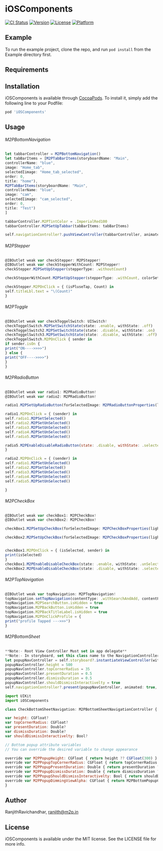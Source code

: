 # iOSComponents

[![CI Status](https://img.shields.io/travis/RanjithRavichandhar/iOSComponents.svg?style=flat)](https://travis-ci.org/RanjithRavichandhar/iOSComponents)
[![Version](https://img.shields.io/cocoapods/v/iOSComponents.svg?style=flat)](https://cocoapods.org/pods/iOSComponents)
[![License](https://img.shields.io/cocoapods/l/iOSComponents.svg?style=flat)](https://cocoapods.org/pods/iOSComponents)
[![Platform](https://img.shields.io/cocoapods/p/iOSComponents.svg?style=flat)](https://cocoapods.org/pods/iOSComponents)

## Example

To run the example project, clone the repo, and run `pod install` from the Example directory first.

## Requirements

## Installation

iOSComponents is available through [CocoaPods](https://cocoapods.org). To install
it, simply add the following line to your Podfile:

```ruby
pod 'iOSComponents'
```
## Usage
###### M2PBottomNavigation
```js
let tabbarController = M2PBottomNavigation()
let tabBarItems = [M2PTabBarItems(storyboardName: "Main",
controllerName: "blue",
image: "Home_tab",
selectedIimage: "Home_tab_selected",
order: 0,
title: "home"),
M2PTabBarItems(storyboardName: "Main",
controllerName: "blue",
image: "cam",
selectedIimage: "cam_selected",
order: 0,
title: "Test")
]

tabbarController.M2PTintColor = .ImperialRed100
tabbarController.M2PSetUpTabbar(tabBarItems: tabBarItems)

self.navigationController?.pushViewController(tabbarController, animated: true)
```
###### M2PStepper
```js
@IBOutlet weak var checkStepper: M2PStepper!
@IBOutlet weak var checkStepperWithCount: M2PStepper!
checkStepper.M2PSetUpStepper(stepperType: .withoutCount)

checkStepperWithCount.M2PSetUpStepper(stepperType: .withCount, colorSet: M2PStepperColorSetup(stepperBGColor: .backgroundLightVarient, buttonBGColor: .clear, buttonTextColor: .secondaryInactive, selectButtonBGColor: .white, selectButtonTextColor: .secondaryRedColor, countLableBGColor: .background, countLableTextColor: .primaryActive))

checkStepper.M2POnClick = { (isPluseTap, Count) in
self.titleLbl.text = "\(Count)"
}
```
###### M2PToggle
```js
@IBOutlet weak var checkToggelSwitch: UISwitch!
checkToggelSwitch.M2PSetSwitchState(state: .enable, withState: .off)
checkToggelSwitch2.M2PSetSwitchState(state: .disable, withState: .on)
checkToggelSwitch3.M2PSetSwitchState(state: .disable, withState: .off)
checkToggelSwitch.M2POnClick { sender in
if sender.isOn {
print("ON---->>>>")
} else {
print("OFF---->>>>")
}
}
```
###### M2PRadioButton
```js
@IBOutlet weak var radio1: M2PRadioButton!
@IBOutlet weak var radio2: M2PRadioButton!

radio1.M2PSetUpRadioButton(forSelectedImage: M2PRadioButtonProperties(lightModeImage: UIImage(named: "radioSelectLight"), darkModeImage: UIImage(named: "radioSelectDark")), forUnSelectedImage: M2PRadioButtonProperties(lightModeImage: UIImage(named: "radioUnSelect"), darkModeImage: UIImage(named: "radioUnSelect")), initialState: .unSelected)

radio1.M2POnClick = { (sender) in
self.radio1.M2PSetSelected()
self.radio2.M2PSetUnSelected()
self.radio3.M2PSetUnSelected()
self.radio4.M2PSetUnSelected()
self.radio5.M2PSetUnSelected()

radio5.M2PEnableDisableRadioButton(state: .disable, withState: .selected)
}

radio2.M2POnClick = { (sender) in
self.radio1.M2PSetUnSelected()
self.radio2.M2PSetSelected()
self.radio3.M2PSetUnSelected()
self.radio4.M2PSetUnSelected()
self.radio5.M2PSetUnSelected()

}
```
###### M2PCheckBox
```js
@IBOutlet weak var checkBox1: M2PCheckBox!
@IBOutlet weak var checkBox2: M2PCheckBox!

checkBox1.M2PSetUpCheckBox(forSelectedImage: M2PCheckBoxProperties(lightModeImage: UIImage(named: "checkbox_fill"), darkModeImage: UIImage(named: "checkboxDark_fill")), forUnSelectedImage: M2PCheckBoxProperties(lightModeImage: UIImage(named: "checkbox_unfill"), darkModeImage: UIImage(named: "checkbox_unfill")), initialState: .selected, checkBoxShapes: .box)

checkBox2.M2PSetUpCheckBox(forSelectedImage: M2PCheckBoxProperties(lightModeImage: UIImage(named: "checkbox_round_fill"), darkModeImage: UIImage(named: "checkbox_roundDark_fill")), forUnSelectedImage: M2PCheckBoxProperties(lightModeImage: UIImage(named: "checkbox_round_unfill"), darkModeImage: UIImage(named: "checkbox_round_unfill")), initialState: .unSelected, checkBoxShapes: .round)


checkBox1.M2POnClick = { (isSelected, sender) in
print(isSelected)
}
checkBox1.M2PEnableDisableCheckBox(state: .enable, withState: .unSelected)
checkBox2.M2PEnableDisableCheckBox(state: .disable, withState: .selected)
```
###### M2PTopNavigation
```js
@IBOutlet weak var topNavigation: M2PTopNavigation!
topNavigation.setTopNavigation(contentType: .withSearchAndAdd, contentProperty: M2PContentProperty(backImage: UIImage(named: "backk"), searchImage: UIImage(named: "searchh"), addImage: UIImage(named: "pluss"), userProfileImage: UIImage(named: "profilee"), userProfileName: "vinoth", title: "Cart", backTitle: "Shop"))
topNavigation.M2PSearchButton.isHidden = true
topNavigation.M2PBackButton.isHidden = true
topNavigation.M2PBackTitleLabel.isHidden = true
topNavigation.M2POnClickProfile = {
print("profile Tapped --->>>")
}
```
###### M2PBottomSheet
```js
**Note:- Root View Controller Must set in app delegate**
**Note:- In storyboard, set this class name to the NavigationController**
let popupNavController = self.storyboard?.instantiateViewController(withIdentifier: "CheckBottomSheetNavigation") as! CheckBottomSheetNavigation
popupNavController.height = 500
popupNavController.topCornerRadius = 35
popupNavController.presentDuration = 0.5
popupNavController.dismissDuration = 0.5
popupNavController.shouldDismissInteractivelty = true
self.navigationController?.present(popupNavController, animated: true, completion: nil)

import UIKit
import iOSComponents

class CheckBottomSheetNavigation: M2PBottomSheetNavigationController {

var height: CGFloat?
var topCornerRadius: CGFloat?
var presentDuration: Double?
var dismissDuration: Double?
var shouldDismissInteractivelty: Bool?

// Bottom popup attribute variables
// You can override the desired variable to change appearance

override var M2PPopupHeight: CGFloat { return height ?? CGFloat(300) }
override var M2PPopupTopCornerRadius: CGFloat { return topCornerRadius ?? CGFloat(10) }
override var M2PPopupPresentDuration: Double { return presentDuration ?? 1.0 }
override var M2PPopupDismissDuration: Double { return dismissDuration ?? 1.0 }
override var M2PPopupShouldDismissInteractivelty: Bool { return shouldDismissInteractivelty ?? true }
override var M2PPopupDimmingViewAlpha: CGFloat { return M2PBottomPopupConstants.kDimmingViewDefaultAlphaValue }
}
```
## Author

RanjithRavichandhar, ranjith@m2p.in

## License

iOSComponents is available under the MIT license. See the LICENSE file for more info.
